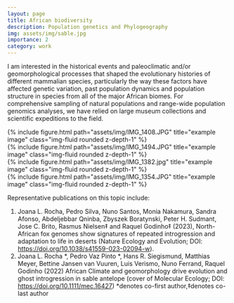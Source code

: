 ```yaml
---
layout: page
title: African biodiversity
description: Population genetics and Phylogeography
img: assets/img/sable.jpg
importance: 2
category: work
---
```


I am interested in the historical events and paleoclimatic and/or geomorphological processes that shaped the evolutionary histories of different mammalian species, particularly the way these factors have affected genetic variation, past population dynamics and population structure in species from all of the major African biomes. For comprehensive sampling of natural populations and range-wide population genomics analyses, we have relied on large museum collections and scientific expeditions to the field. 

<div class="row">
    <div class="col-sm mt-3 mt-md-0">
        {% include figure.html path="assets/img/IMG_1408.JPG" title="example image" class="img-fluid rounded z-depth-1" %}
    </div>
    <div class="col-sm mt-3 mt-md-0">
        {% include figure.html path="assets/img/IMG_1494.JPG" title="example image" class="img-fluid rounded z-depth-1" %}
    </div>
    <div class="col-sm mt-3 mt-md-0">
        {% include figure.html path="assets/img/IMG_1382.jpg" title="example image" class="img-fluid rounded z-depth-1" %}
    </div>
</div>
<div class="caption">
</div>

<div class="row justify-content-sm-center">
    <div class="col-8 mt-3 mt-md-0">
        {% include figure.html path="assets/img/IMG_1354.JPG" title="example image" class="img-fluid rounded z-depth-1" %}
    </div>
</div>
<div class="caption">
</div>



Representative publications on this topic include:
1. Joana L. Rocha, Pedro Silva, Nuno Santos, Monia Nakamura, Sandra Afonso, Abdeljebbar Qninba, Zbyszek Boratynski, Peter H. Sudmant, Jose C. Brito, Rasmus Nielsen‡ and Raquel Godinho‡ (2023), North-African fox genomes show signatures of repeated introgression and adaptation to life in deserts (Nature Ecology and Evolution; DOI: https://doi.org/10.1038/s41559-023-02094-w).  
2. Joana L. Rocha *, Pedro Vaz Pinto *, Hans R. Siegismund, Matthias Meyer, Bettine Jansen van Vuuren, Luis Verismo, Nuno Ferrand, Raquel Godinho (2022) African Climate and geomorphology drive evolution and ghost introgression in sable antelope (cover of Molecular Ecology; DOI: https://doi.org/10.1111/mec.16427) 
*denotes co-first author,‡denotes co-last author